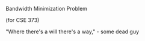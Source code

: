 Bandwidth Minimization Problem

(for CSE 373)

"Where there's a will there's a way,"
	- some dead guy
